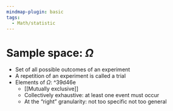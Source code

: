 ```yaml
---
mindmap-plugin: basic
tags:
  - Math/statistic
---
```

# Sample space: $\Omega$
- Set of all possible outcomes of an experiment
- A repetition of an experiment is called a trial
- Elements of $\Omega$: ^39d46e
	- [[Mutually exclusive]]
	- Collectively exhaustive: at least one event must occur
	- At the “right” granularity: not too specific not too general
